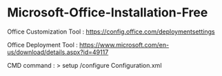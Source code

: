 # Microsoft-Office-Installation-Free


Office Customization Tool : https://config.office.com/deploymentsettings

Office Deployment Tool : https://www.microsoft.com/en-us/download/details.aspx?id=49117

CMD command : > setup /configure Configuration.xml
